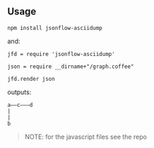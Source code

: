 ## Usage

    npm install jsonflow-asciidump

and:

    jfd = require 'jsonflow-asciidump'

    json = require __dirname+"/graph.coffee"

    jfd.render json

outputs:

    a——c———d
    |       
    |       
    b       

> NOTE: for the javascript files see the repo    

